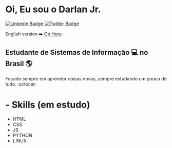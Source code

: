 # Oi, Eu sou o Darlan Jr.

[![Linkedin Badge](https://img.shields.io/badge/-LinkedIn-blue?style=for-the-badge&logo=Linkedin&logoColor=white&link=https:https://www.linkedin.com/in/darlan-oliveira-93a745147/)](https://www.linkedin.com/in/darlan-oliveira-93a745147/)
[![Twitter Badge](https://img.shields.io/badge/-Twitter-1ca0f1?style=for-the-badge&labelColor=1ca0f1&logo=twitter&logoColor=white&link=https://twitter.com/juninhopoo)](https://twitter.com/juninhopoo)

English version :arrow_right: [On Here](https://github.com/juninhopo/juninhopo/blob/main/README_english.md)

## Estudante de Sistemas de Informação :computer: no Brasil :earth_americas:

Focado sempre em aprender coisas novas, sempre estudando um pouco de tudo. :octocat:

# - Skills (em estudo)
- HTML
- CSS
- JS
- PYTHON
- LINUX
